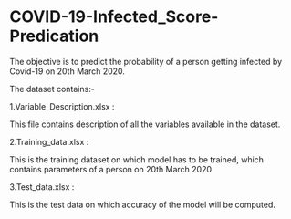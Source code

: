 # COVID-19-Infected_Score-Predication
The objective  is to predict the probability of a person getting infected by Covid-19 on 20th March 2020.


The dataset contains:-


1.Variable_Description.xlsx :


This file contains description of all the variables available in the dataset.

2.Training_data.xlsx :

This is the training dataset on which model has to be trained, which contains
parameters of a person on 20th March 2020

3.Test_data.xlsx :

This is the test data on which accuracy of the model will be computed.
